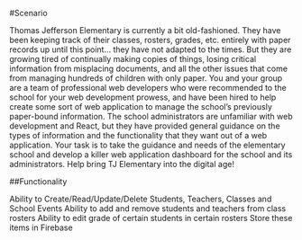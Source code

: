 #Scenario

Thomas Jefferson Elementary is currently a bit old-fashioned. They have been keeping track of their classes, rosters, grades, etc. entirely with paper records up until this point... they have not adapted to the times. But they are growing tired of continually making copies of things, losing critical information from misplacing documents, and all the other issues that come from managing hundreds of children with only paper. You and your group are a team of professional web developers who were recommended to the school for your web development prowess, and have been hired to help create some sort of web application to manage the school’s previously paper-bound information. The school administrators are unfamiliar with web development and React, but they have provided general guidance on the types of information and the functionality that they want out of a web application. Your task is to take the guidance and needs of the elementary school and develop a killer web application dashboard for the school and its administrators. Help bring TJ Elementary into the digital age! 

##Functionality

Ability to Create/Read/Update/Delete Students, Teachers, Classes and School Events
Ability to add and remove students and teachers from class rosters
Ability to edit grade of certain students in certain rosters
Store these items in Firebase

